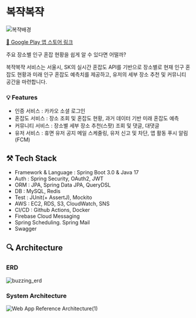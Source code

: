 # 복쟉복쟉

![복쟉배경](https://github.com/Akatsuki-USW/Buzzzzing-Server/assets/72124326/42828c59-0ebe-421b-bd3d-cda88760fbce)

[📱 Google Play 앱 스토어 링크](https://play.google.com/store/apps/details?id=com.onewx2m.buzzzzing)


주요 장소별 인구 혼잡 현황을 쉽게 알 수 있다면 어떨까?

복쟉복쟉 서비스는 서울시, SK의 실시간 혼잡도 API를 기반으로 장소별로 현재 인구 혼잡도 현황과 미래 인구 혼잡도 예측치를 제공하고, 유저의 세부 장소 추천 및 커뮤니티 공간을 마련합니다. 

### 💡 Features

- 인증 서비스 : 카카오 소셜 로그인
- 혼잡도 서비스 : 장소 조회 및 혼잡도 현황, 과거 데이터 기반 미래 혼잡도 예측
- 커뮤니티 서비스 : 장소별 세부 장소 추천(스팟) 조회 및 댓글, 대댓글
- 유저 서비스 : 휴면 유저 공지 메일 스케줄링, 유저 신고 및 차단, 앱 활동 푸시 알림(FCM)

## ⚒️ Tech Stack

- Framework & Language : Spring Boot 3.0 & Java 17
- Auth : Spring Security, OAuth2, JWT
- ORM : JPA, Spring Data JPA, QueryDSL
- DB : MySQL, Redis
- Test : JUnit(+ AssertJ), Mockito
- AWS : EC2, RDS, S3, CloudWatch, SNS
- CI/CD : Github Actions, Docker
- Firebase Cloud Messaging
- Spring Scheduling. Spring Mail
- Swagger

## 🔍 Architecture
### ERD
![buzzing_erd](https://github.com/Akatsuki-USW/Buzzzzing-Server/assets/72124326/2248f961-ade7-4a59-a716-be7422c8edf7)

### System Architecture
![Web App Reference Architecture(1)](https://github.com/Akatsuki-USW/Buzzzzing-Server/assets/72124326/104981fc-29e0-48ee-b0d8-edd4965350d8)
